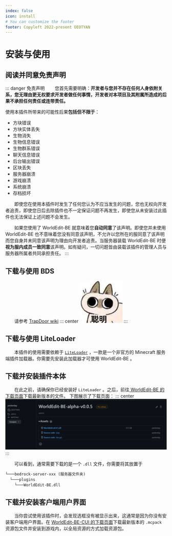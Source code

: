```yaml
---
index: false
icon: install
# You can customize the footer
footer: Copyleft 2022-present OEOTYAN
---
```


# 安装与使用

## **阅读并同意免责声明**

::: danger 免责声明
&emsp;&emsp;您首先需要明确：**开发者与您并不存在任何人身依附关系，您无理由更无权要求开发者做任何事情，开发者对本项目及其附属所造成的后果不承担任何责任或连带责任。**

使用本插件所带来的可能性后果**包括但不限于**：
- 方块错误
- 方块实体丢失
- 生物消失
- 生物信息错误
- 生物群系错误
- 聊天信息错误
- 后台输出错误
- 区块丢失
- 服务器崩溃
- 游戏崩溃
- 系统崩溃
- 存档损坏

&emsp;&emsp;即使您在使用本插件时发生了任何您认为不应当发生的问题，您也无权向开发者追责，即使您日后去除插件也不一定保证问题不再发生，即使您从未安装过此插件也无法保证上述问题不会发生。

&emsp;&emsp;如果您使用了 WorldEdit-BE 就意味着您**自动同意**了该声明。即使您并未使用 WorldEdit-BE 也不意味着您没有同意该声明，不允许以您所在的服同意了该声明而您自身并未同意该声明为理由向开发者追责。当服务器装载 WorldEdit-BE 时便**视为服内成员一致同意**该声明。如有疑问，一切问题皆由装载该插件的管理人员与服务器所属者共同承担责任。
:::

## **下载与使用 BDS**

&emsp;&emsp;请参考 [TrapDoor wiki](https://hhhxiao.github.io/tr-wiki/use.html) 
::: center
![](./img/emoji3.jpg)
:::

## **下载与使用 LiteLoader**

&emsp;&emsp;本插件的使用需要依赖于 [`LiteLoader`](https://github.com/LiteLDev/LiteLoaderBDS/blob/main/README_zh-cn.md) ，一款是一个非官方的 Minecraft 服务端插件加载器。你需要先安装此加载器才可使用 WorldEdit-BE 。

## **下载并安装插件本体**

&emsp;&emsp;在此之前，请确保你已经安装好 `LiteLoader` 。之后，前往[ WorldEdit-BE 的下载页面](https://github.com/OEOTYAN/WorldEdit-BE/releases)下载最新版本的文件。
下图展示了下载页面：
::: center
![](./img/download.png)
:::

&emsp;&emsp;可以看到，通常需要下载的是一个 `.dll` 文件，你需要将其放置于

```txt
└───bedrock-server-xxx (服务器文件夹)
  └───plugins
    └───WorldEdit-BE.dll
```

## **下载并安装客户端用户界面**

&emsp;&emsp;当你尝试使用该插件时，会发现选框没有被显示出来，这通常是因为你没有安装客户端用户界面。在 [WorldEdit-BE-CUI 的下载页面](https://github.com/OEOTYAN/WorldEdit-BE-CUI/releases)下载最新版本的 `.mcpack` 资源包文件并安装到游戏内，以全局资源的方式加载资源包。
